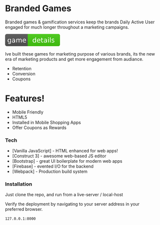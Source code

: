 # Branded Games

Branded games & gamification services keep the brands Daily Active User engaged for much longer throughout a marketing campaigns.

[![Build Status](https://raw.githubusercontent.com/vimaleurakaa/branded-games/master/screenshots/game.svg)](https://github.com/vimaleurakaa/product-games.git)

Ive built these games for marketing purpose of various brands, its the new era of marketing products and get more engagement from audiance.

- Retention
- Conversion
- Coupons

# Features!

- Mobile Friendly
- HTML5
- Installed in Mobile Shopping Apps
- Offer Coupons as Rewards

### Tech

- [Vanilla JavaScript] - HTML enhanced for web apps!
- [Construct 3] - awesome web-based JS editor
- [Bootstrap] - great UI boilerplate for modern web apps
- [Firebase] - evented I/O for the backend
- [Webpack] - Production build system

### Installation

Just clone the repo, and run from a live-server / local-host

Verify the deployment by navigating to your server address in your preferred browser.

```sh
127.0.0.1:8000
```
